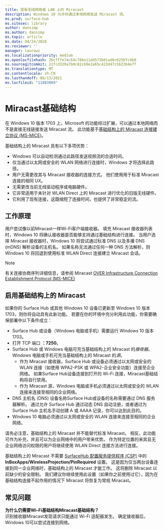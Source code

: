 ```yaml
---
title: 现有无线网络或 LAN 上的 Miracast
description: Windows 10 允许你通过本地网络发送 Miracast 流。
ms.prod: surface-hub
ms.sitesec: library
author: dansimp
ms.author: dansimp
ms.topic: article
ms.date: 04/24/2020
ms.reviewer: ''
manager: laurawi
ms.localizationpriority: medium
ms.openlocfilehash: 26cfffe74c64c786e11dd573b01ad0c025bfc4b0
ms.sourcegitcommit: 21fcd329a7b0c82c69e2a65c423d47c5b23b4e7f
ms.translationtype: MT
ms.contentlocale: zh-CN
ms.lasthandoff: 08/13/2021
ms.locfileid: "11883009"
---
```

# <a name="miracast-over-infrastructure"></a>Miracast基础结构

在 Windows 10 版本 1703 上，Microsoft 的功能经过扩展，可以通过本地网络而不是直接无线链接发送 Miracast 流。 此功能基于[基础结构上的 Miracast 连接建立协议 (MS-MICE)](https://msdn.microsoft.com/library/mt796768.aspx)。

基础结构上的 Miracast 具有以下多项优势：

- Windows 可以自动检测通过此路径发送视频流的合适时间。
- 仅当通过以太网或安全的 WLAN 网络进行连接时，Windows 才将选择此路径。
- 用户无需更改其与 Miracast 接收器的连接方式。 他们使用用于标准 Miracast 连接的相同 UX。
- 无需更改当前无线驱动程序或电脑硬件。
- 它非常适用于未针对 WLAN Direct 上的 Miracast 进行优化的旧版无线硬件。
- 它利用了现有连接，这既缩短了连接时间，也提供了非常稳定的流。


## <a name="how-it-works"></a>工作原理

用户尝试像以前Miracast一样Wi-Fi客户端接收器。 填充 Miracast 接收器列表时，Windows 10 将确认接收器是否能够支持通过基础结构进行连接。 当用户选择 Miracast 接收器时，Windows 10 将尝试通过标准 DNS 以及多播 DNS (mDNS) 解析设备的主机名。 如果名称无法通过任何一种 DNS 方法解析，则 Windows 10 将回退到使用标准 WLAN Direct 连接建立 Miracast 会话。

> [!NOTE]
> 有关连接协商序列详细信息，请参阅 Miracast [OVER Infrastructure Connection Establishment Protocol (MS-MICE) ](https://msdn.microsoft.com/library/mt796768.aspx)




## <a name="enabling-miracast-over-infrastructure"></a>启用基础结构上的 Miracast 

如果你的 Surface Hub 或其他 Windows 10 设备已更新至 Windows 10 版本 1703，则你将自动具有此新功能。 若要在你的环境中充分利用此功能，你需要确保部署中以下条件成立：

- Surface Hub 或设备（Windows 电脑或手机）需要运行 Windows 10 版本 1703。
- 打开 TCP 端口 **：7250**。
- Surface Hub 或 Windows 电脑可充当基础结构上的 Miracast 的*接收器*。 Windows 电脑或手机可充当基础结构上的 Miracast 的*源*。
    - 作为 Miracast 接收器，Surface Hub 或设备必须通过以太网或安全的 WLAN 连接（如使用 WPA2-PSK 或 WPA2-企业安全功能）连接至企业网络。 如果Surface Hub设备连接到打开的 Wi-Fi 连接，Miracast基础结构将自行禁用。
    - 作为 Miracast 源，Windows 电脑或手机必须通过以太网或安全的 WLAN 连接来连接至相同的企业网络。
- DNS 主机名 (DNS) 设备名称Surface Hub或设备的名称需要通过 DNS 服务器解析。 通过允许 Surface Hub 通过动态 DNS 自动注册，或者通过为 Surface Hub 主机名手动创建 A 或 AAAA 记录，你可以达到此目的。 
- Windows 10 电脑必须通过以太网或安全的 WLAN 连接来连接至相同的企业网络。 


请务必注意，基础结构上的 Miracast 并不能替代标准 Miracast。 相反，此功能可作为补充，并且可以为企业网络中的用户带来优势。 作为特定位置的来宾且无企业网络访问权限的用户将继续使用 WLAN Direct 连接方法进行连接。

基础结构上的 Miracast 不需要 [SurfaceHub 配置服务提供程序 (CSP)](https://msdn.microsoft.com/windows/hardware/commercialize/customize/mdm/surfacehub-csp) 中的 **InBoxApps/WirelessProjection/PinRequired** 设置。 这是因为仅当两台设备连接到同一企业网络时，基础结构上的 Miracast 才能工作。 这将删除 Miracast 以前缺少的安全限制。 我们建议你继续使用此设置（如果你之前使用过它），因为在基础结构连接不起作用的情况下 Miracast 将恢复为常规 Miracast。 

## <a name="faq"></a>常见问题
**为什么仍需要Wi-Fi基础结构Miracast基础结构？**<br>
识别接收器Miracast发现请求只能通过 Wi-Fi 适配器发生。 确定接收器后，Windows 10可以尝试连接到网络。
